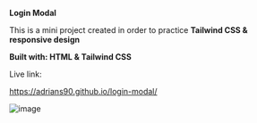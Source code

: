 **Login Modal**

This is a mini project created in order to practice **Tailwind CSS & responsive design**

**Built with: HTML & Tailwind CSS**

Live link:

https://adrians90.github.io/login-modal/ 

![image](https://github.com/adrians90/login-modal/assets/128593202/22f39335-3d59-4eaf-bd31-740b9ed1b25b)
